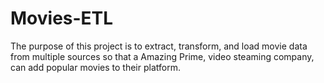 # Movies-ETL

The purpose of this project is to extract, transform, and load movie data from multiple sources so that a Amazing Prime, video steaming company, can add popular movies to their platform.

